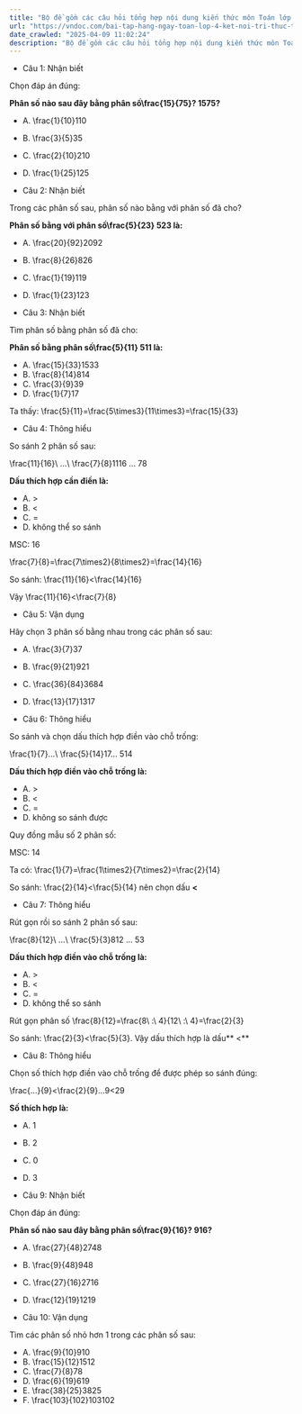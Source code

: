```yaml
---
title: "Bộ đề gồm các câu hỏi tổng hợp nội dung kiến thức môn Toán lớp 4 Bài 59: Luyện tập chung về So sánh phân số đã học ở Tuần 27 trong chương trình Toán lớp 4 Tập 2 Kết nối tri thức, giúp các em ôn tập và luyện giải các dạng bài tập Toán lớp 4. Mời các em cùng luyện tập."
url: "https://vndoc.com/bai-tap-hang-ngay-toan-lop-4-ket-noi-tri-thuc-tuan-28-thu-4-339484"
date_crawled: "2025-04-09 11:02:24"
description: "Bộ đề gồm các câu hỏi tổng hợp nội dung kiến thức môn Toán lớp 4 Bài 59: Luyện tập chung về So sánh phân số đã học ở Tuần 27 trong chương trình Toán lớp 4 Tập 2 Kết nối tri thức, giúp các em ôn tập và luyện giải các dạng bài tập Toán lớp 4. Mời các em cùng luyện tập."
---
```


* Câu 1:  Nhận biết

Chọn đáp án đúng:

**Phân số nào sau đây bằng phân số\\frac{15}{75}? 1575?**

  * A. \\frac{1}{10}110
  * B. \\frac{3}{5}35
  * C. \\frac{2}{10}210
  * D. \\frac{1}{25}125



* Câu 2:  Nhận biết

Trong các phân số sau, phân số nào bằng với phân số đã cho?

**Phân số bằng với phân số\\frac{5}{23} 523 là:**

  * A. \\frac{20}{92}2092
  * B. \\frac{8}{26}826
  * C. \\frac{1}{19}119
  * D. \\frac{1}{23}123



* Câu 3:  Nhận biết

Tìm phân số bằng phân số đã cho:

**Phân số bằng phân số\\frac{5}{11} 511 là:**

  * A. \\frac{15}{33}1533
  * B. \\frac{8}{14}814
  * C. \\frac{3}{9}39
  * D. \\frac{1}{7}17



Ta thấy: \\frac{5}{11}=\\frac{5\\times3}{11\\times3}=\\frac{15}{33}

* Câu 4:  Thông hiểu

So sánh 2 phân số sau:

\\frac{11}{16}\\ ...\\ \\frac{7}{8}1116 ... 78

**Dấu thích hợp cần điền là:**

  * A. >
  * B. <
  * C. = 
  * D. không thể so sánh 



MSC: 16

\\frac{7}{8}=\\frac{7\\times2}{8\\times2}=\\frac{14}{16}

So sánh: \\frac{11}{16}<\\frac{14}{16}

Vậy \\frac{11}{16}<\\frac{7}{8}

* Câu 5:  Vận dụng

Hãy chọn 3 phân số bằng nhau trong các phân số sau:

  * A. \\frac{3}{7}37
  * B. \\frac{9}{21}921
  * C. \\frac{36}{84}3684
  * D. \\frac{13}{17}1317



* Câu 6:  Thông hiểu

So sánh và chọn dấu thích hợp điền vào chỗ trống:

\\frac{1}{7}...\\ \\frac{5}{14}17... 514

**Dấu thích hợp điền vào chỗ trống là:**

  * A. >
  * B. <
  * C. = 
  * D. không so sánh được 



Quy đồng mẫu số 2 phân số:

MSC: 14

Ta có: \\frac{1}{7}=\\frac{1\\times2}{7\\times2}=\\frac{2}{14}

So sánh: \\frac{2}{14}<\\frac{5}{14} nên chọn dấu **<**

* Câu 7:  Thông hiểu

Rút gọn rồi so sánh 2 phân số sau:

\\frac{8}{12}\\ ...\\ \\frac{5}{3}812 ... 53

**Dấu thích hợp điền vào chỗ trống là:**

  * A. >
  * B. <
  * C. = 
  * D. không thể so sánh 



Rút gọn phân số \\frac{8}{12}=\\frac{8\\ :\\ 4}{12\\ :\\ 4}=\\frac{2}{3}

So sánh: \\frac{2}{3}<\\frac{5}{3}. Vậy dấu thích hợp là dấu** <**

* Câu 8:  Thông hiểu

Chọn số thích hợp điền vào chỗ trống để được phép so sánh đúng:

\\frac{...}{9}<\\frac{2}{9}...9<29

**Số thích hợp là:**

  * A. 1 
  * B. 2 
  * C. 0 
  * D. 3 



* Câu 9:  Nhận biết

Chọn đáp án đúng:

**Phân số nào sau đây bằng phân số\\frac{9}{16}? 916?**

  * A. \\frac{27}{48}2748
  * B. \\frac{9}{48}948
  * C. \\frac{27}{16}2716
  * D. \\frac{12}{19}1219



* Câu 10:  Vận dụng

Tìm các phân số nhỏ hơn 1 trong các phân số sau:

  * A. \\frac{9}{10}910
  * B. \\frac{15}{12}1512
  * C. \\frac{7}{8}78
  * D. \\frac{6}{19}619
  * E. \\frac{38}{25}3825
  * F. \\frac{103}{102}103102


